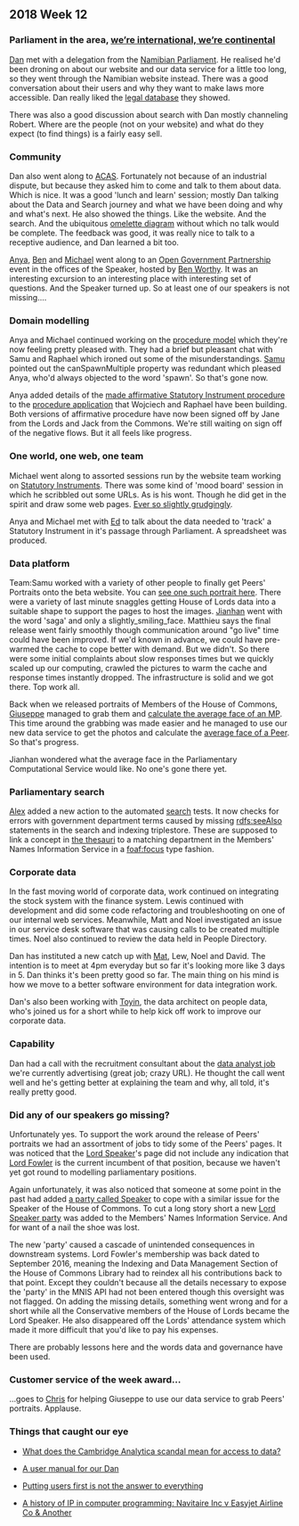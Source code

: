 ## 2018 Week 12

### Parliament in the area, [we’re international, we’re continental](https://www.youtube.com/watch?v=pNfHoPIxhXM&t=1m9s)

[Dan](https://twitter.com/dasbarrett) met with a delegation from the [Namibian Parliament](http://www.parliament.na/index.php?option=com_content&view=featured&Itemid=435). He realised he'd been droning on about our website and our data service for a little too long, so they went through the Namibian website instead. There was a good conversation about their users and why they want to make laws more accessible. Dan really liked the [legal database](https://laws.parliament.na/about-us/) they showed.

There was also a good discussion about search with Dan mostly channeling Robert. Where are the people (not on your website) and what do they expect (to find things) is a fairly easy sell.

### Community

Dan also went along to [ACAS](http://www.acas.org.uk/index.aspx?articleid=1461). Fortunately not because of an industrial dispute, but because they asked him to come and talk to them about data. Which is nice. It was a good 'lunch and learn' session; mostly Dan talking about the Data and Search journey and what we have been doing and why and what's next. He also showed the things. Like the website. And the search. And the ubiquitous [omelette diagram](https://twitter.com/benwoodhams/status/908399321346920449) without which no talk would be complete. The feedback was good, it was really nice to talk to a receptive audience, and Dan learned a bit too.

[Anya](https://twitter.com/bitten_), [Ben](https://twitter.com/benwoodhams) and [Michael](https://twitter.com/fantasticlife) went along to an [Open Government Partnership](https://www.opengovpartnership.org/) event in the offices of the Speaker, hosted by [Ben Worthy](https://twitter.com/benworthy). It was an interesting excursion to an interesting place with interesting set of questions. And the Speaker turned up. So at least one of our speakers is not missing....

### Domain modelling

Anya and Michael continued working on the [procedure model](https://ukparliament.github.io/ontologies/procedure/procedure-ontology.html) which they're now feeling pretty pleased with. They had a brief but pleasant chat with Samu and Raphael which ironed out some of the misunderstandings. [Samu](https://twitter.com/langsamu) pointed out the canSpawnMultiple property was redundant which pleased Anya, who'd always objected to the word 'spawn'. So that's gone now.

Anya added details of the [made affirmative Statutory Instrument procedure](https://github.com/ukparliament/ontologies/blob/master/procedure/sis/affirmative-made.pdf) to the [procedure application](https://procedures.azurewebsites.net/Procedures/3) that Wojciech and Raphael have been building. Both versions of affirmative procedure have now been signed off by Jane from the Lords and Jack from the Commons. We're still waiting on sign off of the negative flows. But it all feels like progress.

### One world, one web, one team

Michael went along to assorted sessions run by the website team working on [Statutory Instruments](https://en.wikipedia.org/wiki/Statutory_instrument_(UK)). There was some kind of 'mood board' session in which he scribbled out some URLs. As is his wont. Though he did get in the spirit and draw some web pages. [Ever so slightly grudgingly](http://smethur.st/posts/176135864).

Anya and Michael met with [Ed](https://twitter.com/ewhitur) to talk about the data needed to 'track' a Statutory Instrument in it's passage through Parliament. A spreadsheet was produced.

### Data platform

Team:Samu worked with a variety of other people to finally get Peers' Portraits onto the beta website. You can [see one such portrait here](https://beta.parliament.uk/people/S70cUJGM). There were a variety of last minute snaggles getting House of Lords data into a suitable shape to support the pages to host the images. [Jianhan](https://twitter.com/jianhanzhu) went with the word 'saga' and only a slightly_smiling_face. Matthieu says the final release went fairly smoothly though communication around "go live" time could have been improved. If we'd known in advance, we could have pre-warmed the cache to cope better with demand. But we didn't. So there were some initial complaints about slow responses times but we quickly scaled up our computing, crawled the pictures to warm the cache and response times instantly dropped. The infrastructure is solid and we got there. Top work all.

Back when we released portraits of Members of the House of Commons, [Giuseppe](https://twitter.com/puntofisso) managed to grab them and [calculate the average face of an MP](https://medium.com/@puntofisso/i-calculated-the-average-face-of-a-uk-member-of-parliament-and-heres-what-i-found-37f31b72b5d9). This time around the grabbing was made easier and he managed to use our new data service to get the photos and calculate the [average face of a Peer](https://twitter.com/puntofisso/status/976424407043276802). So that's progress.

Jianhan wondered what the average face in the Parliamentary Computational Service would like. No one's gone there yet.

### Parliamentary search

[Alex](https://twitter.com/alexedwardh) added a new action to the automated [search](http://search-material.parliament.uk/) tests. It now checks for errors with government department terms caused by missing [rdfs:seeAlso](https://www.w3.org/TR/rdf-schema/#ch_seealso) statements in the search and indexing triplestore. These are supposed to link a concept in [the thesauri](http://www.data.parliament.uk/dataset/thesauri) to a matching department in the Members' Names Information Service in a [foaf:focus](http://xmlns.com/foaf/spec/#term_focus) type fashion.

### Corporate data

In the fast moving world of corporate data, work continued on integrating the stock system with the finance system. Lewis continued with development and did some code refactoring and troubleshooting on one of our internal web services. Meanwhile, Matt and Noel investigated an issue in our service desk software that was causing calls to be created multiple times. Noel also continued to review the data held in People Directory.

Dan has instituted a new catch up with [Mat](https://twitter.com/matiasgermanico), Lew, Noel and David. The intention is to meet at 4pm everyday but so far it's looking more like 3 days in 5. Dan thinks it's been pretty good so far. The main thing on his mind is how we move to a better software environment for data integration work.

Dan's also been working with [Toyin](https://uk.linkedin.com/in/toyinsowunmi), the data architect on people data, who's joined us for a short while to help kick off work to improve our corporate data.

### Capability

Dan had a call with the recruitment consultant about the [data analyst job](https://www.parliament.uk/about/working/jobs/pds-job-homepage/data-analyst/) we're currently advertising (great job; crazy URL). He thought the call went well and he's getting better at explaining the team and why, all told, it's really pretty good.

### Did any of our speakers go missing?

Unfortunately yes. To support the work around the release of Peers' portraits we had an assortment of jobs to tidy some of the Peers' pages. It was noticed that the [Lord Speaker](http://www.parliament.uk/business/lords/lord-speaker/)'s page did not include any indication that [Lord Fowler](https://beta.parliament.uk/people/R3ZEnpii) is the current incumbent of that position, because we haven't yet got round to modelling parliamentary positions.

Again unfortunately, it was also noticed that someone at some point in the past had added [a party called Speaker](https://beta.parliament.uk/parties/LfB2y7qm/members/current) to cope with a similar issue for the Speaker of the House of Commons. To cut a long story short a new [Lord Speaker party](https://beta.parliament.uk/parties/lb1kpPXc/members/current) was added to the Members' Names Information Service. And for want of a nail the shoe was lost.

The new 'party' caused a cascade of unintended consequences in downstream systems. Lord Fowler's membership was back dated to September 2016, meaning the Indexing and Data Management Section of the House of Commons Library had to reindex all his contributions back to that point. Except they couldn't because all the details necessary to expose the 'party' in the MNIS API had not been entered though this oversight was not flagged. On adding the missing details, something went wrong and for a short while all the Conservative members of the House of Lords became the Lord Speaker. He also disappeared off the Lords' attendance system which made it more difficult that you'd like to pay his expenses.

There are probably lessons here and the words data and governance have been used.

### Customer service of the week award...

...goes to [Chris](https://twitter.com/chrisalcockdev) for helping Giuseppe to use our data service to grab Peers' portraits. Applause.

### Things that caught our eye

* [What does the Cambridge Analytica scandal mean for access to data?](https://theodi.org/article/what-does-the-cambridge-analytica-scandal-mean-for-access-to-data)

* [A user manual for our Dan](https://medium.com/@dasbarrett/a-user-manual-for-dan-d0a285874f72)

* [Putting users first is not the answer to everything](https://medium.com/doteveryone/putting-users-first-is-not-the-answer-to-everything-dd05b9f11b5?source=linkShare-4cd140afefc2-1521803035)

* [A history of IP in computer programming: Navitaire Inc v Easyjet Airline Co & Another](http://www.5rb.com/case/navitaire-inc-v-easyjet-airline-co-another/)